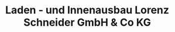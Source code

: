 ---
title: "Laden - und Innenausbau Lorenz Schneider GmbH & Co KG"
url: /poxdorf/laden-und-innenausbau-lorenz-schneider-gmbh-und-co-kg/
shop: Möbel
---